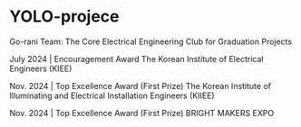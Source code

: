 # YOLO-projece
Go-rani Team: The Core Electrical Engineering Club for Graduation Projects


July 2024 | Encouragement Award
The Korean Institute of Electrical Engineers (KIEE)

Nov. 2024 | Top Excellence Award (First Prize)
The Korean Institute of Illuminating and Electrical Installation Engineers (KIIEE)

Nov. 2024 | Top Excellence Award (First Prize)
BRIGHT MAKERS EXPO
